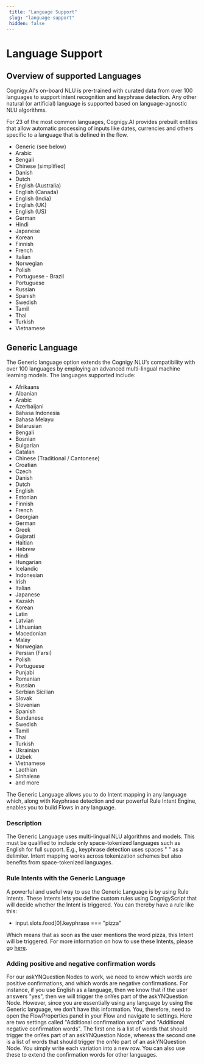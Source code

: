 ```yaml
---
 title: "Language Support" 
 slug: "language-support" 
 hidden: false 
---
```

# Language Support

## Overview of supported Languages
<div class="divider"></div>

Cognigy.AI's on-board NLU is pre-trained with curated data from over 100 languages to support intent recognition and keyphrase detection. Any other natural (or artificial) language is supported based on language-agnostic NLU algorithms.
 
For 23 of the most common languages, Cognigy.AI provides prebuilt entities that allow automatic processing of inputs like dates, currencies and others specific to a language that is defined in the flow.

* Generic (see below)
* Arabic
* Bengali
* Chinese (simplified)
* Danish
* Dutch
* English (Australia)
* English (Canada)
* English (India)
* English (UK)
* English (US)
* German
* Hindi
* Japanese
* Korean
* Finnish
* French
* Italian
* Norwegian
* Polish
* Portuguese - Brazil
* Portuguese
* Russian
* Spanish
* Swedish
* Tamil
* Thai
* Turkish
* Vietnamese


## Generic Language
<div class="divider"></div>

The Generic language option extends the Cognigy NLU’s compatibility with over 100 languages by employing an advanced multi-lingual machine learning models. The languages supported include:

* Afrikaans
* Albanian
* Arabic
* Azerbaijani
* Bahasa Indonesia
* Bahasa Melayu
* Belarusian
* Bengali
* Bosnian
* Bulgarian
* Catalan
* Chinese (Traditional / Cantonese)
* Croatian
* Czech
* Danish
* Dutch
* English
* Estonian
* Finnish
* French
* Georgian
* German
* Greek
* Gujarati
* Haitian
* Hebrew
* Hindi
* Hungarian
* Icelandic
* Indonesian
* Irish
* Italian
* Japanese
* Kazakh
* Korean
* Latin
* Latvian
* Lithuanian
* Macedonian
* Malay
* Norwegian
* Persian (Farsi)
* Polish
* Portuguese
* Punjabi
* Romanian
* Russian
* Serbian Sicilian
* Slovak
* Slovenian
* Spanish
* Sundanese
* Swedish
* Tamil
* Thai
* Turkish
* Ukrainian
* Uzbek
* Vietnamese
* Laothian 
* Sinhalese
* and more

The Generic Language allows you to do Intent mapping in any language which, along with Keyphrase detection and our powerful Rule Intent Engine, enables you to build Flows in any language.

### Description
The Generic Language uses multi-lingual NLU algorithms and models. This must be qualified to include only space-tokenized languages such as English for full support. E.g., keyphrase detection uses spaces " " as a delimiter. Intent mapping works across tokenization schemes but also benefits from space-tokenized languages.

### Rule Intents with the Generic Language
A powerful and useful way to use the Generic Language is by using Rule Intents. These Intents lets you define custom rules using CognigyScript that will decide whether the Intent is triggered. You can thereby have a rule like this:

* input.slots.food[0].keyphrase === "pizza"

Which means that as soon as the user mentions the word pizza, this Intent will be triggered. For more information on how to use these Intents, please go [here]({{config.site_url}}ai/nlu/nlu-overview/overview/#rules).

### Adding positive and negative confirmation words
For our askYNQuestion Nodes to work, we need to know which words are positive confirmations, and which words are negative confirmations. For instance, if you use English as a language, then we know that if the user answers "yes", then we will trigger the onYes part of the askYNQuestion Node. However, since you are essentially using any language by using the Generic language, we don't have this information. You, therefore, need to open the FlowProperties panel in your Flow and navigate to settings. Here are two settings called "Additional confirmation words" and "Additional negative confirmation words". The first one is a list of words that should trigger the onYes part of an askYNQuestion Node, whereas the second one is a list of words that should trigger the onNo part of an askYNQuestion Node. You simply write each variation into a new row. You can also use these to extend the confirmation words for other languages.